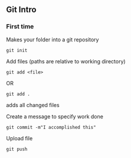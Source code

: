 ## Git Intro

### First time

Makes your folder into a git repository

    git init
Add files (paths are relative to working directory)

    git add <file>

OR
    
    git add .

adds all changed files

Create a message to specify work done 

    git commit -m"I accomplished this"

Upload file 

    git push